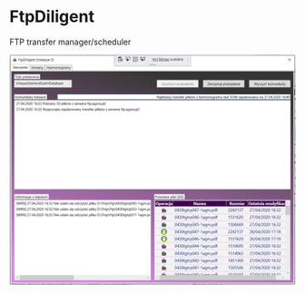 # FtpDiligent
FTP transfer manager/scheduler

![Main WIndow](https://github.com/vSzemkel/FtpDiligent/blob/master/Images/screen.gif?raw=true)
